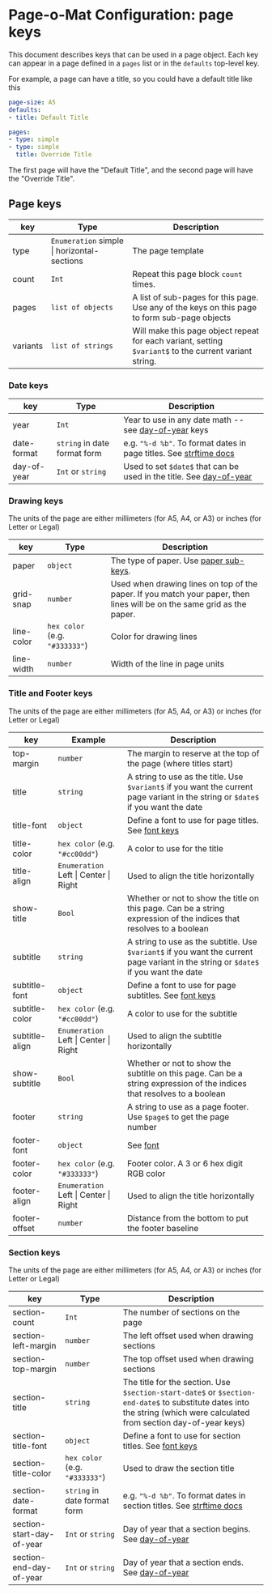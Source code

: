 # Page-o-Mat Configuration: page keys

This document describes keys that can be used in a page object. Each key can appear in a page defined in a `pages` list or in the `defaults` top-level key.

For example, a page can have a title, so you could have a default title like this

```yaml
page-size: A5
defaults:
- title: Default Title

pages:
- type: simple
- type: simple
  title: Override Title
```

The first page will have the "Default Title", and the second page will have the "Override Title".

## Page keys
|key|Type|Description|
|---|-------|-----------|
|type|`Enumeration` simple \| horizontal-sections|The page template|
|count|`Int`|Repeat this page block `count` times.|
|pages|`list of objects`|A list of sub-pages for this page. Use any of the keys on this page to form sub-page objects|
|variants|`list of strings`|Will make this page object repeat for each variant, setting `$variant$` to the current variant string.|


### Date keys
|key|Type|Description|
|---|-------|-----------|
|year|`Int`|Year to use in any date math -- see [day-of-year](config-day-of-year.md) keys|
|date-format|`string` in date format form|e.g. `"%-d %b"`. To format dates in page titles. See [strftime docs](https://docs.python.org/3/library/datetime.html#strftime-strptime-behavior)|
|day-of-year|`Int` or `string`|Used to set `$date$` that can be used in the title. See [day-of-year](config-day-of-year.md)|

### Drawing keys

The units of the page are either millimeters (for A5, A4, or A3) or inches (for Letter or Legal)

|key|Type|Description|
|---|-------|-----------|
|paper|`object`|The type of paper. Use [paper sub-keys](config-paper.md).|
|grid-snap|`number`|Used when drawing lines on top of the paper. If you match your paper, then lines will be on the same grid as the paper.|
|line-color|`hex color` (e.g. `"#333333"`)|Color for drawing lines|
|line-width|`number`|Width of the line in page units|

### Title and Footer keys

The units of the page are either millimeters (for A5, A4, or A3) or inches (for Letter or Legal)

|key|Example|Description|
|---|-------|-----------|
|top-margin|`number`|The margin to reserve at the top of the page (where titles start)|
|title|`string`|A string to use as the title. Use `$variant$` if you want the current page variant in the string or `$date$` if you want the date|
|title-font|`object`|Define a font to use for page titles. See [font keys](config-font.md)|
|title-color|`hex color` (e.g. `"#cc00dd"`)|A color to use for the title|
|title-align|`Enumeration` Left \| Center \| Right|Used to align the title horizontally|
|show-title|`Bool`|Whether or not to show the title on this page. Can be a string expression of the indices that resolves to a boolean|
|subtitle|`string`|A string to use as the subtitle. Use `$variant$` if you want the current page variant in the string or `$date$` if you want the date|
|subtitle-font|`object`|Define a font to use for page subtitles. See [font keys](config-font.md)|
|subtitle-color|`hex color` (e.g. `"#cc00dd"`)|A color to use for the subtitle|
|subtitle-align|`Enumeration` Left \| Center \| Right|Used to align the subtitle horizontally|
|show-subtitle|`Bool`|Whether or not to show the subtitle on this page. Can be a string expression of the indices that resolves to a boolean|
|footer|`string`|A string to use as a page footer. Use `$page$` to get the page number|
|footer-font|`object`|See [font](config-font.md)|
|footer-color|`hex color` (e.g. `"#333333"`)|Footer color. A 3 or 6 hex digit RGB color|
|footer-align|`Enumeration` Left \| Center \| Right|Used to align the title horizontally|
|footer-offset|`number`|Distance from the bottom to put the footer baseline|


### Section keys

The units of the page are either millimeters (for A5, A4, or A3) or inches (for Letter or Legal)

|key|Type|Description|
|---|-------|-----------|
|section-count|`Int`|The number of sections on the page|
|section-left-margin|`number`|The left offset used when drawing sections|
|section-top-margin|`number`|The top offset used when drawing sections|
|section-title|`string`|The title for the section. Use `$section-start-date$` or `$section-end-date$` to substitute dates into the string (which were calculated from section day-of-year keys)|
|section-title-font|`object`|Define a font to use for section titles. See [font keys](config-font.md)|
|section-title-color|`hex color` (e.g. `"#333333"`)|Used to draw the section title|
|section-date-format|`string` in date format form|e.g. `"%-d %b"`. To format dates in section titles. See [strftime docs](https://docs.python.org/3/library/datetime.html#strftime-strptime-behavior)|
|section-start-day-of-year|`Int` or `string`|Day of year that a section begins. See [day-of-year](config-day-of-year.md)|
|section-end-day-of-year|`Int` or `string`|Day of year that a section ends. See [day-of-year](config-day-of-year.md)|
